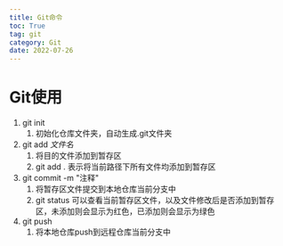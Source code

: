 ```yaml
---
title: Git命令
toc: True
tag: git
category: Git
date: 2022-07-26
---
```

# Git使用

1. git init
   1. 初始化仓库文件夹，自动生成.git文件夹
2. git add *文件名*
   1. 将目的文件添加到暂存区
   2. git add .  表示将当前路径下所有文件均添加到暂存区
3. git commit -m "注释"
   1. 将暂存区文件提交到本地仓库当前分支中
   2. git status 可以查看当前暂存区文件，以及文件修改后是否添加到暂存区，未添加则会显示为红色，已添加则会显示为绿色
4. git push
   1. 将本地仓库push到远程仓库当前分支中